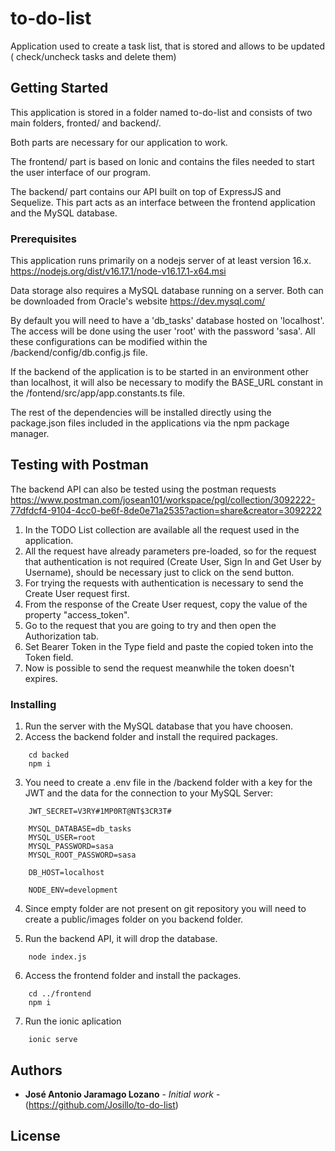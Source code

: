 # to-do-list

Application used to create a task list, that is stored and allows to be updated ( check/uncheck tasks and delete them)

## Getting Started

This application is stored in a folder named to-do-list and consists of two main folders, fronted/ and backend/.

Both parts are necessary for our application to work.

The frontend/ part is based on Ionic and contains the files needed to start the user interface of our program.

The backend/ part contains our API built on top of ExpressJS and Sequelize. This part acts as an interface between the frontend application and the MySQL database.


### Prerequisites

This application runs primarily on a nodejs server of at least version 16.x.
https://nodejs.org/dist/v16.17.1/node-v16.17.1-x64.msi

Data storage also requires a MySQL database running on a server.
Both can be downloaded from Oracle's website https://dev.mysql.com/

By default you will need to have a 'db_tasks' database hosted on 'localhost'.
The access will be done using the user 'root' with the password 'sasa'.
All these configurations can be modified within the /backend/config/db.config.js file.

If the backend of the application is to be started in an environment other than localhost, it will also be necessary to modify the BASE_URL constant in the /fontend/src/app/app.constants.ts file.

The rest of the dependencies will be installed directly using the package.json files included in the applications via the npm package manager.

## Testing with Postman
The backend API can also be tested using the postman requests https://www.postman.com/josean101/workspace/pgl/collection/3092222-77dfdcf4-9104-4cc0-be6f-8de0e71a2535?action=share&creator=3092222 

1. In the TODO List collection are available all the request used in the application.
2. All the request have already parameters pre-loaded, so for the request that authentication is not required (Create User, Sign In and Get User by Username), should be necessary just to click on the send button.
3. For trying the requests with authentication is necessary to send the Create User request first.
4. From the response of the Create User request, copy the value of the property "access_token".
5. Go to the request that you are going to try and then open the Authorization tab.
6. Set Bearer Token in the Type field and paste the copied token into the Token field.
7. Now is possible to send the request meanwhile the token doesn't expires.

### Installing

1. Run the server with the MySQL database that you have choosen.
2. Access the backend folder and install the required packages.

```
    cd backed
    npm i
```
3. You need to create a .env file in the /backend folder with a key for the JWT and the data for the connection to your MySQL Server:
```
    JWT_SECRET=V3RY#1MP0RT@NT$3CR3T#

    MYSQL_DATABASE=db_tasks
    MYSQL_USER=root
    MYSQL_PASSWORD=sasa
    MYSQL_ROOT_PASSWORD=sasa

    DB_HOST=localhost

    NODE_ENV=development
```
4. Since empty folder are not present on git repository you will need to create a public/images folder on you backend folder.

5. Run the backend API, it will drop the database.

```
    node index.js
```
6. Access the frontend folder and install the packages.

```
    cd ../frontend
    npm i
```

7. Run the ionic aplication

```
    ionic serve
```


## Authors

* **José Antonio Jaramago Lozano** - *Initial work* - (https://github.com/Josillo/to-do-list)



## License



